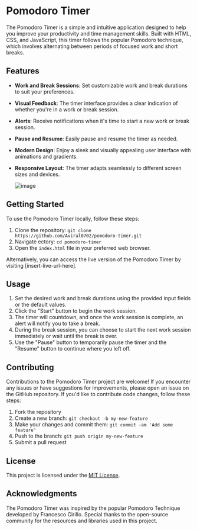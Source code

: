 
# Pomodoro Timer

The Pomodoro Timer is a simple and intuitive application designed to help you improve your productivity and time management skills. Built with HTML, CSS, and JavaScript, this timer follows the popular Pomodoro technique, which involves alternating between periods of focused work and short breaks.

## Features

- **Work and Break Sessions**: Set customizable work and break durations to suit your preferences.
- **Visual Feedback**: The timer interface provides a clear indication of whether you're in a work or break session.
- **Alerts**: Receive notifications when it's time to start a new work or break session.
- **Pause and Resume**: Easily pause and resume the timer as needed.
- **Modern Design**: Enjoy a sleek and visually appealing user interface with animations and gradients.
- **Responsive Layout**: The timer adapts seamlessly to different screen sizes and devices.

  ![image](https://github.com/Aviral0702/Pomodorto-timer/assets/134831178/421163c7-ab7a-49f0-b607-e4dec3b41a4b)


## Getting Started

To use the Pomodoro Timer locally, follow these steps:

1. Clone the repository: `git clone https://github.com/Aviral0702/pomodoro-timer.git`
2. Navigate ectory: `cd pomodoro-timer`
3. Open the `index.html` file in your preferred web browser.

Alternatively, you can access the live version of the Pomodoro Timer by visiting [insert-live-url-here].

## Usage

1. Set the desired work and break durations using the provided input fields or the default values.
2. Click the "Start" button to begin the work session.
3. The timer will countdown, and once the work session is complete, an alert will notify you to take a break.
4. During the break session, you can choose to start the next work session immediately or wait until the break is over.
5. Use the "Pause" button to temporarily pause the timer and the "Resume" button to continue where you left off.

## Contributing

Contributions to the Pomodoro Timer project are welcome! If you encounter any issues or have suggestions for improvements, please open an issue on the GitHub repository. If you'd like to contribute code changes, follow these steps:

1. Fork the repository
2. Create a new branch: `git checkout -b my-new-feature`
3. Make your changes and commit them: `git commit -am 'Add some feature'`
4. Push to the branch: `git push origin my-new-feature`
5. Submit a pull request

## License

This project is licensed under the [MIT License](LICENSE).

## Acknowledgments

The Pomodoro Timer was inspired by the popular Pomodoro Technique developed by Francesco Cirillo. Special thanks to the open-source community for the resources and libraries used in this project.
